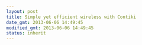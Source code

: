```yaml
---
layout: post
title: Simple yet efficient wireless with Contiki
date_gmt: 2013-06-06 14:49:45
modified_gmt: 2013-06-06 14:49:45
status: inherit
---
```


